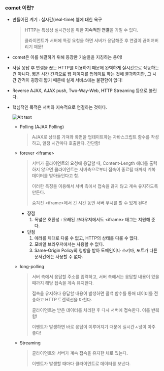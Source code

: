 ### comet 이란?

- 만들어진 계기 : 실시간(real-time) 웹에 대한 욕구

  > HTTP는 특성상 실시간성을 위한 **지속적인 연결**을 가질 수 없다.
  >
  > 클라이언트가 서버에 특정 요청을 하면 서버가 응답해준 후 연결이 끊어져버리기 때문!

- comet은 이를 해결하기 위해 등장한 기술들을 지칭하는 용어!

- 사실 응답 후 연결을 끊는 HTTP를 이용하기 때문에 완벽하게 실시간으로 작동하는 건 아니다. 짧은 시간 간격으로 웹 페이지를 업데이트 하는 것에 불과하지만, 그 시간 간격이 굉장히 짧기 때문에 실제 서비스에는 불편함이 없다!

- Reverse AJAX, AJAX push, Two-Way-Web, HTTP Streaming 등으로 불린다.

- 핵심적인 목적은 서버와 지속적으로 연결하는 것이다.

  ![Alt text](https://blog.outsider.ne.kr/attach/1/1340436424.gif)

  - Polling (AJAX Polling)

    > AJAX로 상태를 가져와 화면을 업데이트하는 자바스크립트 함수를 작성하고, 일정 시간마다 호출한다. 간단함!

  - forever \<iframe\> 

    > 서버가 클라이언트의 요청에 응답할 때, Content-Length 헤더를 출력하지 않으면 클라이언트는 서버측으로부터 접속이 종료될 때까지 계쏙 데이터를 받아들인다고 함.
    >
    > 이러한 특징을 이용해서 서버 측에서 접속을 끊지 않고 계속 유지하도록 만든다.
    >
    > 숨겨진 \<iframe\>에서 긴 시간 동안 서버 푸시를 할 수 있게 된다!

    - 장점
      1. 폭넓은 호환성 : 오래된 브라우저에서도 \<iframe\> 태그는 지원해 준다.
    - 단점
      1. 에러를 제대로 다룰 수 없고, HTTP의 상태를 다룰 수 없다.
      2. 모바일 브라우저에서는 사용할 수 없다.
      3. Same-Origin Policy의 영향을 받아 도메인이나 스키마, 포트가 다른 문서간에는 사용할 수 없다.

  - long-polling

    > 서버 측에서 응답할 주소를 입력하고, 서버 측에서는 응답할 내용이 있을 때까지 해당 접속을 계속 유지한다.
    >
    > 접속을 유지하다 응답할 내용이 발생하면 콜백 함수를 통해 데이터를 전송하고 HTTP 트랜잭션을 마친다.
    >
    > 클라이언트는 받은 데이터를 처리한 후 다시 서버에 접속한다. 이를 반복함!
    >
    > 이벤트가 발생하면 바로 응답이 이루어지기 때문에 실시간ㅅ넝이 아주 좋다!

  - Streaming

    > 클라이언트와 서버가 계속 접속을 유지한 채로 있는다.
    >
    > 이벤트가 발생할 때마다 클라이언트로 데이터를 보낸다.
